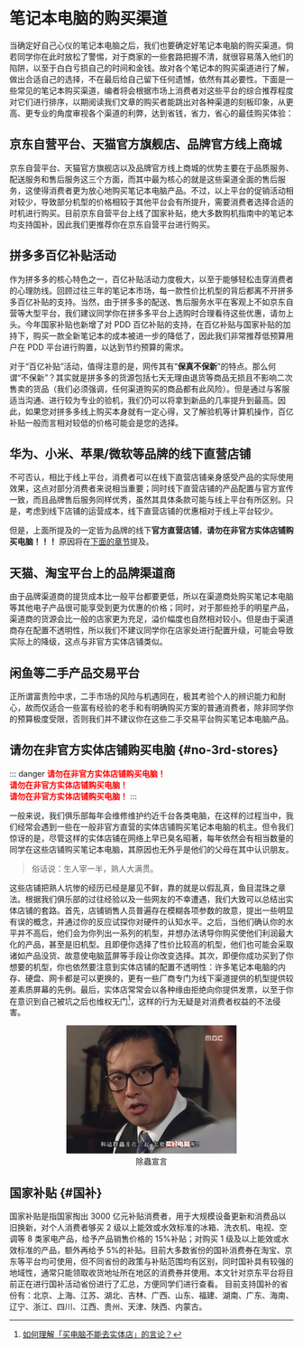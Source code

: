 # 笔记本电脑的购买渠道

当确定好自己心仪的笔记本电脑之后，我们也要确定好笔记本电脑的购买渠道。倘若同学你在此时放松了警惕，对于商家的一些套路把握不清，就很容易落入他们的陷阱，以至于白白亏损自己的时间和金钱。故对各个笔记本的购买渠道进行了解，做出合适自己的选择，不在最后给自己留下任何遗憾，依然有其必要性。下面是一些常见的笔记本购买渠道，编者将会根据市场上消费者对这些平台的综合推荐程度对它们进行排序，以期阅读我们文章的购买者能跳出对各种渠道的刻板印象，从更高、更专业的角度审视各个渠道的利弊，达到省钱，省力，省心的最佳购买体验：

## 京东自营平台、天猫官方旗舰店、品牌官方线上商城

京东自营平台、天猫官方旗舰店以及品牌官方线上商城的优势主要在于品质服务、配送服务和售后服务这三个方面，而其中最为核心的就是这些渠道全面的售后服务，这使得消费者更为放心地购买笔记本电脑产品。不过，以上平台的促销活动相对较少，导致部分机型的价格相较于其他平台会有所提升，需要消费者选择合适的时机进行购买。目前京东自营平台上线了国家补贴，绝大多数购机指南中的笔记本均支持国补，因此我们更推荐你在京东自营平台进行购买。

## 拼多多百亿补贴活动

作为拼多多的核心特色之一，百亿补贴活动力度极大，以至于能够轻松击穿消费者的心理防线。回顾过往三年的笔记本市场，每一款性价比机型的背后都离不开拼多多百亿补贴的支持。当然，由于拼多多的配送、售后服务水平在客观上不如京东自营等大型平台，我们建议同学你在拼多多平台上选购时合理看待这些优惠，请勿上头。今年国家补贴也新增了对 PDD 百亿补贴的支持，在百亿补贴与国家补贴的加持下，购买一款全新笔记本的成本被进一步的降低了，因此我们非常推荐低预算用户在 PDD 平台进行购置，以达到节约预算的需求。

对于“百亿补贴”活动，值得注意的是，网传其有“**保真不保新**”的特点。那么何谓“不保新”？其实就是拼多多的货源包括七天无理由退货等商品无损且不影响二次售卖的货品（我们必须强调，任何渠道购买的商品都有此风险）。但是通过与客服适当沟通、进行较为专业的验机，我们仍可以将拿到新品的几率提升到最高。因此，如果您对拼多多线上购买本身就有一定心得，又了解验机等计算机操作，百亿补贴一般而言相对较低的价格可能会是您的选择。

## 华为、小米、苹果/微软等品牌的线下直营店铺

不可否认，相比于线上平台，消费者可以在线下直营店铺亲身感受产品的实际使用效果，这点对部分消费者来说相当重要；同时线下直营店铺的产品配置与官方宣传一致，而且品牌售后服务同样优秀，虽然其具体条款可能与线上平台有所区别。只是，考虑到线下店铺的运营成本，线下直营店铺的优惠相对于线上平台较少。

但是，上面所提及的一定皆为品牌的线下**官方直营店铺**，**请勿在非官方实体店铺购买电脑！！！**
原因将在[下面的章节](#no-3rd-stores)提及。

## 天猫、淘宝平台上的品牌渠道商

由于品牌渠道商的提货成本比一般平台都要更低，所以在渠道商处购买笔记本电脑等其他电子产品很可能享受到更为优惠的价格；同时，对于那些抢手的明星产品，渠道商的货源会比一般的店家更为充足，溢价幅度也自然相对较小。但是由于渠道商存在配置不透明性，所以我们不建议同学你在店家处进行配置升级，可能会导致实际上的降级，这点与非官方实体店铺类似。

## 闲鱼等二手产品交易平台

正所谓富贵险中求，二手市场的风险与机遇同在，极其考验个人的辨识能力和耐心，故而仅适合一些富有经验的老手和有明确购买方案的普通消费者，除非同学你的预算极度受限，否则我们并不建议你在这些二手交易平台购买笔记本电脑产品。

## 请勿在非官方实体店铺购买电脑 {#no-3rd-stores}

::: danger
**<font color="red" >请勿在非官方实体店铺购买电脑！</font>**
<br>
**<font color="red" >请勿在非官方实体店铺购买电脑！</font>**
<br>
**<font color="red" >请勿在非官方实体店铺购买电脑！</font>**
:::

一般来说，我们俱乐部每年会维修维护约近千台各类电脑，在这样的过程当中，我们经常会遇到一些在一般非官方直营的实体店铺购买笔记本电脑的机主。但令我们惊讶的是，尽管这样的实体店铺在网络上早已臭名昭著，每年依然会有相当数量的同学在这些店铺购买笔记本电脑，其原因也无外乎是他们的父母在其中认识朋友。

> 俗话说：生人宰一半，熟人大满贯。

这些店铺把熟人坑惨的经历已经是屡见不鲜，靠的就是以假乱真，鱼目混珠之章法。根据我们俱乐部的过往经验以及一些网友的不幸遭遇，我们大致可以总结出实体店铺的套路。首先，店铺销售人员普遍存在模糊各项参数的故意，提出一些明显有误的概念，并通过你的反应试探你对硬件的认知水平。之后，当他们确认你的水平并不高后，他们会为你列出一系列的机型，并想办法诱导你购买使他们利润最大化的产品，甚至是旧机型。且即便你选择了性价比较高的机型，他们也可能会采取诸如产品没货、故意使电脑蓝屏等手段让你改变选择。其次，即便你成功买到了你想要的机型，你也依然要注意到实体店铺的配置不透明性：许多笔记本电脑的内存、硬盘、网卡都是可以更换的，更有一些厂商专门为线下渠道提供的机型提供较差素质屏幕的先例。最后，实体店常常会以各种缘由拒绝向你提供发票，以至于你在意识到自己被坑之后也维权无门[^2]，这样的行为无疑是对消费者权益的不法侵害。

[^2]: [如何理解「买电脑不能去实体店」的言论？](https://www.zhihu.com/question/264042846)

<div style="margin: 0 auto; text-align: center; width: 60%"><img src="./assets/Debug.jpg" />除蟲宣言</div>

## 国家补贴 {#国补}

国家补贴是指国家掏出 3000 亿元补贴消费者，用于大规模设备更新和消费品以旧换新，对个人消费者够买 2 级以上能效或水效标准的冰箱、洗衣机、电视、空调等 8 类家电产品，给予产品销售价格的 15%补贴；对购买 1 级及以上能效或水效标准的产品，额外再给予 5%的补贴。目前大多数省份的国补消费券在淘宝、京东等平台均可使用，但不同省份的政策与补贴范围均有区别，同时国补具有较强的地域性，通常只能领取收货地址所在地区的消费券并使用。本文针对京东平台将目前正在进行国补活动省份进行了汇总，方便同学们进行查看。
目前支持国补的省份有：北京、上海、江苏、湖北、吉林、广西、山东、福建、湖南、广东、海南、辽宁、浙江、四川、江西、贵州、天津、陕西、内蒙古。

